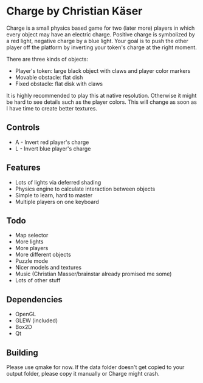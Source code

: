 Charge by Christian Käser
=========================

Charge is a small physics based game for two (later more) players in
which every object may have an electric charge. Positive charge is
symbolized by a red light, negative charge by a blue light. Your goal is
to push the other player off the platform by inverting your token's
charge at the right moment.

There are three kinds of objects:
* Player's token: large black object with claws and player color markers
* Movable obstacle: flat dish
* Fixed obstacle: flat disk with claws

It is highly recommended to play this at native resolution. Otherwise
it might be hard to see details such as the player colors. This will
change as soon as I have time to create better textures.

Controls
--------
* A - Invert red player's charge
* L - Invert blue player's charge

Features
--------
* Lots of lights via deferred shading
* Physics engine to calculate interaction between objects
* Simple to learn, hard to master
* Multiple players on one keyboard

Todo
----
* Map selector
* More lights
* More players
* More different objects
* Puzzle mode
* Nicer models and textures
* Music (Christian Masser/brainstar already promised me some)
* Lots of other stuff

Dependencies
------------
* OpenGL
* GLEW (included)
* Box2D
* Qt

Building
--------
Please use qmake for now. If the data folder doesn't get copied to your
output folder, please copy it manually or Charge might crash.

